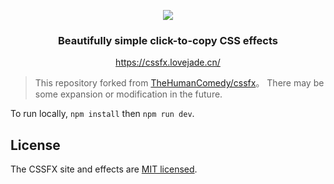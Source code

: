 <p align="center">
  <img src="https://i.loli.net/2020/05/02/nLAfPu43zeX6h8M.png" >
  <h3 align="center">Beautifully simple click-to-copy CSS effects</h3>
</p>
<p align="center">
  <a href="https://cssfx.lovejade.cn/">https://cssfx.lovejade.cn/</a>
</p>

>This repository forked from [TheHumanComedy/cssfx](https://github.com/TheHumanComedy/cssfx)。 There may be some expansion or modification in the future.

To run locally, `npm install` then `npm run dev`.

## License

The CSSFX site and effects are [MIT licensed](LICENSE.md).
